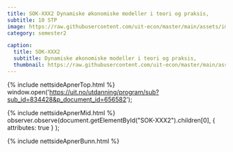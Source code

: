 ```yaml
---
title: SOK-XXX2 Dynamiske økonomiske modeller i teori og praksis,
subtitle: 10 STP
image: https://raw.githubusercontent.com/uit-econ/master/main/assets/img/SOK-XXX2.png
category: semester2

caption:
  title: SOK-XXX2 
  subtitle: Dynamiske økonomiske modeller i teori og praksis,
  thumbnail: https://raw.githubusercontent.com/uit-econ/master/main/assets/img/SOK-XXX2.png
---
```



{% include nettsideApnerTop.html %}
window.open('https://uit.no/utdanning/program/sub?sub_id=834428&p_document_id=656582');

{% include nettsideApnerMid.html %} 
observer.observe(document.getElementById("SOK-XXX2").children[0], { attributes: true } );

{% include nettsideApnerBunn.html %}

